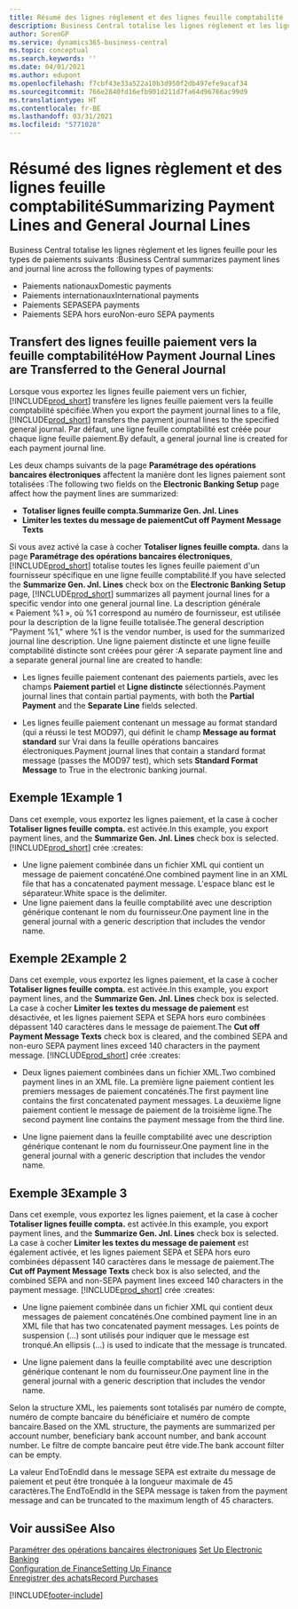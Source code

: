 ```yaml
---
title: Résumé des lignes règlement et des lignes feuille comptabilité
description: Business Central totalise les lignes règlement et les lignes feuille.
author: SorenGP
ms.service: dynamics365-business-central
ms.topic: conceptual
ms.search.keywords: ''
ms.date: 04/01/2021
ms.author: edupont
ms.openlocfilehash: f7cbf43e33a522a10b3d950f2db497efe9acaf34
ms.sourcegitcommit: 766e2840fd16efb901d211d7fa64d96766ac99d9
ms.translationtype: HT
ms.contentlocale: fr-BE
ms.lasthandoff: 03/31/2021
ms.locfileid: "5771028"
---
```

# <a name="summarizing-payment-lines-and-general-journal-lines"></a><span data-ttu-id="ea0e0-103">Résumé des lignes règlement et des lignes feuille comptabilité</span><span class="sxs-lookup"><span data-stu-id="ea0e0-103">Summarizing Payment Lines and General Journal Lines</span></span>
<span data-ttu-id="ea0e0-104">Business Central totalise les lignes règlement et les lignes feuille pour les types de paiements suivants :</span><span class="sxs-lookup"><span data-stu-id="ea0e0-104">Business Central summarizes payment lines and journal line across the following types of payments:</span></span>  

- <span data-ttu-id="ea0e0-105">Paiements nationaux</span><span class="sxs-lookup"><span data-stu-id="ea0e0-105">Domestic payments</span></span>  
- <span data-ttu-id="ea0e0-106">Paiements internationaux</span><span class="sxs-lookup"><span data-stu-id="ea0e0-106">International payments</span></span>  
- <span data-ttu-id="ea0e0-107">Paiements SEPA</span><span class="sxs-lookup"><span data-stu-id="ea0e0-107">SEPA payments</span></span>  
- <span data-ttu-id="ea0e0-108">Paiements SEPA hors euro</span><span class="sxs-lookup"><span data-stu-id="ea0e0-108">Non-euro SEPA payments</span></span>  

## <a name="how-payment-journal-lines-are-transferred-to-the-general-journal"></a><span data-ttu-id="ea0e0-109">Transfert des lignes feuille paiement vers la feuille comptabilité</span><span class="sxs-lookup"><span data-stu-id="ea0e0-109">How Payment Journal Lines are Transferred to the General Journal</span></span>  
<span data-ttu-id="ea0e0-110">Lorsque vous exportez les lignes feuille paiement vers un fichier, [!INCLUDE[prod_short](../../includes/prod_short.md)] transfère les lignes feuille paiement vers la feuille comptabilité spécifiée.</span><span class="sxs-lookup"><span data-stu-id="ea0e0-110">When you export the payment journal lines to a file, [!INCLUDE[prod_short](../../includes/prod_short.md)] transfers the payment journal lines to the specified general journal.</span></span> <span data-ttu-id="ea0e0-111">Par défaut, une ligne feuille comptabilité est créée pour chaque ligne feuille paiement.</span><span class="sxs-lookup"><span data-stu-id="ea0e0-111">By default, a general journal line is created for each payment journal line.</span></span>  

<span data-ttu-id="ea0e0-112">Les deux champs suivants de la page **Paramétrage des opérations bancaires électroniques** affectent la manière dont les lignes paiement sont totalisées :</span><span class="sxs-lookup"><span data-stu-id="ea0e0-112">The following two fields on the **Electronic Banking Setup** page affect how the payment lines are summarized:</span></span>  

- <span data-ttu-id="ea0e0-113">**Totaliser lignes feuille compta.**</span><span class="sxs-lookup"><span data-stu-id="ea0e0-113">**Summarize Gen. Jnl. Lines**</span></span>  
- <span data-ttu-id="ea0e0-114">**Limiter les textes du message de paiement**</span><span class="sxs-lookup"><span data-stu-id="ea0e0-114">**Cut off Payment Message Texts**</span></span>  

<span data-ttu-id="ea0e0-115">Si vous avez activé la case à cocher **Totaliser lignes feuille compta.** dans la page **Paramétrage des opérations bancaires électroniques**, [!INCLUDE[prod_short](../../includes/prod_short.md)] totalise toutes les lignes feuille paiement d'un fournisseur spécifique en une ligne feuille comptabilité.</span><span class="sxs-lookup"><span data-stu-id="ea0e0-115">If you have selected the **Summarize Gen. Jnl. Lines** check box on the **Electronic Banking Setup** page, [!INCLUDE[prod_short](../../includes/prod_short.md)] summarizes all payment journal lines for a specific vendor into one general journal line.</span></span> <span data-ttu-id="ea0e0-116">La description générale « Paiement %1 », où %1 correspond au numéro de fournisseur, est utilisée pour la description de la ligne feuille totalisée.</span><span class="sxs-lookup"><span data-stu-id="ea0e0-116">The general description "Payment %1," where %1 is the vendor number, is used for the summarized journal line description.</span></span> <span data-ttu-id="ea0e0-117">Une ligne paiement distincte et une ligne feuille comptabilité distincte sont créées pour gérer :</span><span class="sxs-lookup"><span data-stu-id="ea0e0-117">A separate payment line and a separate general journal line are created to handle:</span></span>  

- <span data-ttu-id="ea0e0-118">Les lignes feuille paiement contenant des paiements partiels, avec les champs **Paiement partiel** et **Ligne distincte** sélectionnés.</span><span class="sxs-lookup"><span data-stu-id="ea0e0-118">Payment journal lines that contain partial payments, with both the **Partial Payment** and the **Separate Line** fields selected.</span></span>  

- <span data-ttu-id="ea0e0-119">Les lignes feuille paiement contenant un message au format standard (qui a réussi le test MOD97), qui définit le champ **Message au format standard** sur Vrai dans la feuille opérations bancaires électroniques.</span><span class="sxs-lookup"><span data-stu-id="ea0e0-119">Payment journal lines that contain a standard format message (passes the MOD97 test), which sets **Standard Format Message** to True in the electronic banking journal.</span></span>

## <a name="example-1"></a><span data-ttu-id="ea0e0-120">Exemple 1</span><span class="sxs-lookup"><span data-stu-id="ea0e0-120">Example 1</span></span>  
<span data-ttu-id="ea0e0-121">Dans cet exemple, vous exportez les lignes paiement, et la case à cocher **Totaliser lignes feuille compta.** est activée.</span><span class="sxs-lookup"><span data-stu-id="ea0e0-121">In this example, you export payment lines, and the **Summarize Gen. Jnl. Lines** check box is selected.</span></span> [!INCLUDE[prod_short](../../includes/prod_short.md)] <span data-ttu-id="ea0e0-122">crée :</span><span class="sxs-lookup"><span data-stu-id="ea0e0-122">creates:</span></span>  

- <span data-ttu-id="ea0e0-123">Une ligne paiement combinée dans un fichier XML qui contient un message de paiement concaténé.</span><span class="sxs-lookup"><span data-stu-id="ea0e0-123">One combined payment line in an XML file that has a concatenated payment message.</span></span> <span data-ttu-id="ea0e0-124">L'espace blanc est le séparateur.</span><span class="sxs-lookup"><span data-stu-id="ea0e0-124">White space is the delimiter.</span></span>  
- <span data-ttu-id="ea0e0-125">Une ligne paiement dans la feuille comptabilité avec une description générique contenant le nom du fournisseur.</span><span class="sxs-lookup"><span data-stu-id="ea0e0-125">One payment line in the general journal with a generic description that includes the vendor name.</span></span>  

## <a name="example-2"></a><span data-ttu-id="ea0e0-126">Exemple 2</span><span class="sxs-lookup"><span data-stu-id="ea0e0-126">Example 2</span></span>  
<span data-ttu-id="ea0e0-127">Dans cet exemple, vous exportez les lignes paiement, et la case à cocher **Totaliser lignes feuille compta.** est activée.</span><span class="sxs-lookup"><span data-stu-id="ea0e0-127">In this example, you export payment lines, and the **Summarize Gen. Jnl. Lines** check box is selected.</span></span> <span data-ttu-id="ea0e0-128">La case à cocher **Limiter les textes du message de paiement** est désactivée, et les lignes paiement SEPA et SEPA hors euro combinées dépassent 140 caractères dans le message de paiement.</span><span class="sxs-lookup"><span data-stu-id="ea0e0-128">The **Cut off Payment Message Texts** check box is cleared, and the combined SEPA and non-euro SEPA payment lines exceed 140 characters in the payment message.</span></span> [!INCLUDE[prod_short](../../includes/prod_short.md)] <span data-ttu-id="ea0e0-129">crée :</span><span class="sxs-lookup"><span data-stu-id="ea0e0-129">creates:</span></span>  

- <span data-ttu-id="ea0e0-130">Deux lignes paiement combinées dans un fichier XML.</span><span class="sxs-lookup"><span data-stu-id="ea0e0-130">Two combined payment lines in an XML file.</span></span> <span data-ttu-id="ea0e0-131">La première ligne paiement contient les premiers messages de paiement concaténés.</span><span class="sxs-lookup"><span data-stu-id="ea0e0-131">The first payment line contains the first concatenated payment messages.</span></span> <span data-ttu-id="ea0e0-132">La deuxième ligne paiement contient le message de paiement de la troisième ligne.</span><span class="sxs-lookup"><span data-stu-id="ea0e0-132">The second payment line contains the payment message from the third line.</span></span>  

- <span data-ttu-id="ea0e0-133">Une ligne paiement dans la feuille comptabilité avec une description générique contenant le nom du fournisseur.</span><span class="sxs-lookup"><span data-stu-id="ea0e0-133">One payment line in the general journal with a generic description that includes the vendor name.</span></span>  

## <a name="example-3"></a><span data-ttu-id="ea0e0-134">Exemple 3</span><span class="sxs-lookup"><span data-stu-id="ea0e0-134">Example 3</span></span>  
<span data-ttu-id="ea0e0-135">Dans cet exemple, vous exportez les lignes paiement, et la case à cocher **Totaliser lignes feuille compta.** est activée.</span><span class="sxs-lookup"><span data-stu-id="ea0e0-135">In this example, you export payment lines, and the **Summarize Gen. Jnl. Lines** check box is selected.</span></span> <span data-ttu-id="ea0e0-136">La case à cocher **Limiter les textes du message de paiement** est également activée, et les lignes paiement SEPA et SEPA hors euro combinées dépassent 140 caractères dans le message de paiement.</span><span class="sxs-lookup"><span data-stu-id="ea0e0-136">The **Cut off Payment Message Texts** check box is also selected, and the combined SEPA and non-SEPA payment lines exceed 140 characters in the payment message.</span></span> [!INCLUDE[prod_short](../../includes/prod_short.md)] <span data-ttu-id="ea0e0-137">crée :</span><span class="sxs-lookup"><span data-stu-id="ea0e0-137">creates:</span></span>  

- <span data-ttu-id="ea0e0-138">Une ligne paiement combinée dans un fichier XML qui contient deux messages de paiement concaténés.</span><span class="sxs-lookup"><span data-stu-id="ea0e0-138">One combined payment line in an XML file that has two concatenated payment messages.</span></span> <span data-ttu-id="ea0e0-139">Les points de suspension (…) sont utilisés pour indiquer que le message est tronqué.</span><span class="sxs-lookup"><span data-stu-id="ea0e0-139">An ellipsis (…) is used to indicate that the message is truncated.</span></span>  

- <span data-ttu-id="ea0e0-140">Une ligne paiement dans la feuille comptabilité avec une description générique contenant le nom du fournisseur.</span><span class="sxs-lookup"><span data-stu-id="ea0e0-140">One payment line in the general journal with a generic description that includes the vendor name.</span></span>  

<span data-ttu-id="ea0e0-141">Selon la structure XML, les paiements sont totalisés par numéro de compte, numéro de compte bancaire du bénéficiaire et numéro de compte bancaire.</span><span class="sxs-lookup"><span data-stu-id="ea0e0-141">Based on the XML structure, the payments are summarized per account number, beneficiary bank account number, and bank account number.</span></span> <span data-ttu-id="ea0e0-142">Le filtre de compte bancaire peut être vide.</span><span class="sxs-lookup"><span data-stu-id="ea0e0-142">The bank account filter can be empty.</span></span>  

<span data-ttu-id="ea0e0-143">La valeur EndToEndId dans le message SEPA est extraite du message de paiement et peut être tronquée à la longueur maximale de 45 caractères.</span><span class="sxs-lookup"><span data-stu-id="ea0e0-143">The EndToEndId in the SEPA message is taken from the payment message and can be truncated to the maximum length of 45 characters.</span></span>  

## <a name="see-also"></a><span data-ttu-id="ea0e0-144">Voir aussi</span><span class="sxs-lookup"><span data-stu-id="ea0e0-144">See Also</span></span>  
 <span data-ttu-id="ea0e0-145">[Paramétrer des opérations bancaires électroniques](how-to-set-up-electronic-banking.md) </span><span class="sxs-lookup"><span data-stu-id="ea0e0-145">[Set Up Electronic Banking](how-to-set-up-electronic-banking.md) </span></span>  
 [<span data-ttu-id="ea0e0-146">Configuration de Finance</span><span class="sxs-lookup"><span data-stu-id="ea0e0-146">Setting Up Finance</span></span>](../../finance-setup-finance.md)  
 [<span data-ttu-id="ea0e0-147">Enregistrer des achats</span><span class="sxs-lookup"><span data-stu-id="ea0e0-147">Record Purchases</span></span>](../../purchasing-how-record-purchases.md)


[!INCLUDE[footer-include](../../includes/footer-banner.md)]